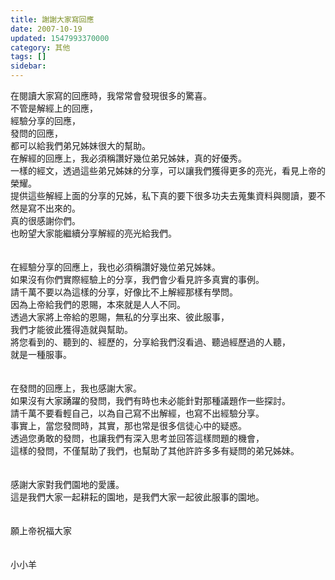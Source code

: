 ```yaml
---
title: 謝謝大家寫回應
date: 2007-10-19
updated: 1547993370000
category: 其他
tags: []
sidebar: 
---
```


<p>在閱讀大家寫的回應時，我常常會發現很多的驚喜。<br/>不管是解經上的回應，<br/>經驗分享的回應，<br/>發問的回應，<br/>都可以給我們弟兄姊妹很大的幫助。<br/><!--more-->在解經的回應上，我必須稱讚好幾位弟兄姊妹，真的好優秀。<br/>一樣的經文，透過這些弟兄姊妹的分享，可以讓我們獲得更多的亮光，看見上帝的榮耀。<br/>提供這些解經上面的分享的兄姊，私下真的要下很多功夫去蒐集資料與閱讀，要不然是寫不出來的。<br/>真的很感謝你們。<br/>也盼望大家能繼續分享解經的亮光給我們。<br/><br/><br/>在經驗分享的回應上，我也必須稱讚好幾位弟兄姊妹。<br/>如果沒有你們實際經驗上的分享，我們會少看見許多真實的事例。<br/>請千萬不要以為這樣的分享，好像比不上解經那樣有學問。<br/>因為上帝給我們的恩賜，本來就是人人不同。<br/>透過大家將上帝給的恩賜，無私的分享出來、彼此服事，<br/>我們才能彼此獲得造就與幫助。<br/>將您看到的、聽到的、經歷的，分享給我們沒看過、聽過經歷過的人聽，<br/>就是一種服事。<br/><br/><br/>在發問的回應上，我也感謝大家。<br/>如果沒有大家踴躍的發問，我們有時也未必能針對那種議題作一些探討。<br/>請千萬不要看輕自己，以為自己寫不出解經，也寫不出經驗分享。<br/>事實上，當您發問時，其實，那也常是很多信徒心中的疑惑。<br/>透過您勇敢的發問，也讓我們有深入思考並回答這樣問題的機會，<br/>這樣的發問，不僅幫助了我們，也幫助了其他許許多多有疑問的弟兄姊妹。<br/><br/><br/>感謝大家對我們園地的愛護。<br/>這是我們大家一起耕耘的園地，是我們大家一起彼此服事的園地。<br/><br/><br/>願上帝祝福大家<br/><br/><br/>小小羊<br/><br/></p><p> </p><br/><br/><br/>